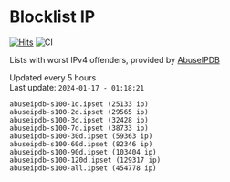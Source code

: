 # Blocklist IP

[![Hits](https://hits.seeyoufarm.com/api/count/incr/badge.svg?url=https%3A%2F%2Fgithub.com%2Fborestad%2Fblocklist-ip%2F&count_bg=%2379C83D&title_bg=%23555555&icon=&icon_color=%23E7E7E7&title=hits&edge_flat=false)](https://hits.seeyoufarm.com)  ![CI](https://img.shields.io/github/workflow/status/borestad/blocklist-ip/CI?style=flat-square)

Lists with worst IPv4 offenders, provided by [AbuseIPDB](https://www.abuseipdb.com/)

<!-- FOOTER-PLACEHOLDER -->
Updated every 5 hours<br>
Last update: `2024-01-17 - 01:18:21`
```
abuseipdb-s100-1d.ipset (25133 ip)
abuseipdb-s100-2d.ipset (29565 ip)
abuseipdb-s100-3d.ipset (32428 ip)
abuseipdb-s100-7d.ipset (38733 ip)
abuseipdb-s100-30d.ipset (59363 ip)
abuseipdb-s100-60d.ipset (82346 ip)
abuseipdb-s100-90d.ipset (103404 ip)
abuseipdb-s100-120d.ipset (129317 ip)
abuseipdb-s100-all.ipset (454778 ip)
```
